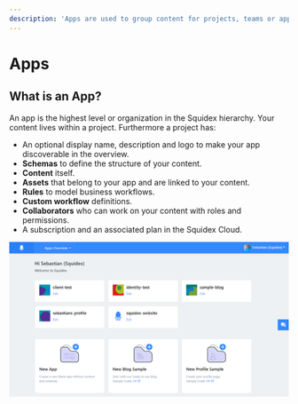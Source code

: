 ```yaml
---
description: 'Apps are used to group content for projects, teams or applications.'
---
```


# Apps

## What is an App?

An app is the highest level or organization in the Squidex hierarchy. Your content lives within a project. Furthermore a project has:

* An optional display name, description and logo to make your app discoverable in the overview.
* **Schemas** to define the structure of your content.
* **Content** itself.
* **Assets** that belong to your app and are linked to your content.
* **Rules** to model business workflows.
* **Custom workflow** definitions.
* **Collaborators** who can work on your content with roles and permissions.
* A subscription and an associated plan in the Squidex Cloud.

![My projects in the Squidex Cloud](../../.gitbook/assets/image%20%287%29%20%281%29%20%281%29%20%281%29.png)

